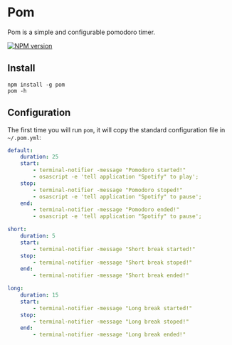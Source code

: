 # Pom
Pom is a simple and configurable pomodoro timer.

[![NPM version](https://badge.fury.io/js/pom.png)](http://badge.fury.io/js/pom)

## Install
```
npm install -g pom
pom -h
```

## Configuration
The first time you will run `pom`, it will copy the standard configuration file in `~/.pom.yml`:

```yml
default:
    duration: 25
    start:
        - terminal-notifier -message "Pomodoro started!"
        - osascript -e 'tell application "Spotify" to play';
    stop:
        - terminal-notifier -message "Pomodoro stoped!"
        - osascript -e 'tell application "Spotify" to pause';
    end:
        - terminal-notifier -message "Pomodoro ended!"
        - osascript -e 'tell application "Spotify" to pause';

short:
    duration: 5
    start:
        - terminal-notifier -message "Short break started!"
    stop:
        - terminal-notifier -message "Short break stoped!"
    end:
        - terminal-notifier -message "Short break ended!"

long:
    duration: 15
    start:
        - terminal-notifier -message "Long break started!"
    stop:
        - terminal-notifier -message "Long break stoped!"
    end:
        - terminal-notifier -message "Long break ended!"
```
